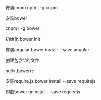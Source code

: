 安装cnpm  npm i -g cnpm

安装bower

cnpm i -g bower

初始化 bower init

安装angular bower install --save angular

创建包含'.'的文件

null>.bowerrc

安装require.js:bower install --save requirejs

卸载bower uninstall --save requirejs